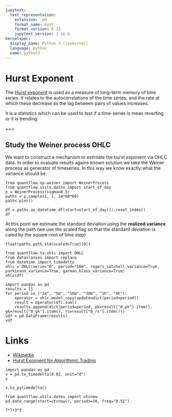 ```yaml
---
jupytext:
  text_representation:
    extension: .md
    format_name: myst
    format_version: 0.13
    jupytext_version: 1.16.6
kernelspec:
  display_name: Python 3 (ipykernel)
  language: python
  name: python3
---
```


# Hurst Exponent

The [Hurst exponent](https://en.wikipedia.org/wiki/Hurst_exponent) is used as a measure of long-term memory of time series. It relates to the autocorrelations of the time series, and the rate at which these decrease as the lag between pairs of values increases.

It is a statistics which can be used to test if a time-series is mean reverting or it is trending.

+++

## Study the Weiner process OHLC

We want to construct a mechanism to estimate the hurst exponent via OHLC data.
In order to evaluate results agains known solution we take the Weiner process as generator of timeseries. In this way we know exactly what the variance should be.

```{code-cell} ipython3
from quantflow.sp.weiner import WeinerProcess
from quantflow.utils.dates import start_of_day
p = WeinerProcess(sigma=0.5)
paths = p.sample(1, 1, 24*60*60)
paths.plot()
```

```{code-cell} ipython3
df = paths.as_datetime_df(start=start_of_day()).reset_index()
df
```

At this point we estimate the standard deviation using the **realized variance** along the path (we use the scaled flag so that the standard deviation is caled by the square-root of time step)

```{code-cell} ipython3
float(paths.path_std(scaled=True)[0])
```

```{code-cell} ipython3
from quantflow.ta.ohlc import OHLC
from dataclasses import replace
from datetime import timedelta
ohlc = OHLC(serie="0", period="10m", rogers_satchell_variance=True, parkinson_variance=True, garman_klass_variance=True)
ohlc(df)
```

```{code-cell} ipython3
import pandas as pd
results = []
for period in ("2m", "5m", "10m", "30m", "1h", "4h"):
    operator = ohlc.model_copy(update=dict(period=period))
    result = operator(df).sum()
    results.append(dict(period=period, pk=result["0_pk"].item(), gk=result["0_gk"].item(), rs=result["0_rs"].item()))
vdf = pd.DataFrame(results)
vdf
```

# Links

* [Wikipedia](https://en.wikipedia.org/wiki/Hurst_exponent)
* [Hurst Exponent for Algorithmic Trading
](https://robotwealth.com/demystifying-the-hurst-exponent-part-1/)

```{code-cell} ipython3
import pandas as pd
v = pd.to_timedelta(0.02, unit="d")
v
```

```{code-cell} ipython3
v.to_pytimedelta()
```

```{code-cell} ipython3
from quantflow.utils.dates import utcnow
pd.date_range(start=utcnow(), periods=10, freq="0.5S")
```

```{code-cell} ipython3
7*7+3*3
```

```{code-cell} ipython3

```
